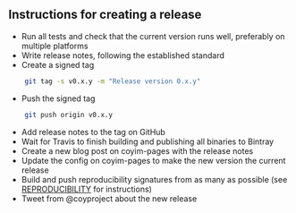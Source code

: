 Instructions for creating a release
-----------------------------------

- Run all tests and check that the current version runs well, preferably on multiple platforms
- Write release notes, following the established standard
- Create a signed tag
```sh
    git tag -s v0.x.y -m "Release version 0.x.y"
```
- Push the signed tag
```sh
    git push origin v0.x.y
```
- Add release notes to the tag on GitHub
- Wait for Travis to finish building and publishing all binaries to Bintray
- Create a new blog post on coyim-pages with the release notes
- Update the config on coyim-pages to make the new version the current release
- Build and push reproducibility signatures from as many as possible (see [REPRODUCIBILITY](REPRODUCIBILITY.md) for instructions)
- Tweet from @coyproject about the new release
